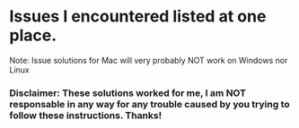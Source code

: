 # Issues I encountered listed at one place. 

Note: Issue solutions for Mac will very probably NOT work on Windows nor Linux

### Disclaimer: These solutions worked for me, I am NOT responsable in any way for any trouble caused by you trying to follow these instructions. Thanks!
